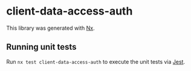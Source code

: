 # client-data-access-auth

This library was generated with [Nx](https://nx.dev).

## Running unit tests

Run `nx test client-data-access-auth` to execute the unit tests via [Jest](https://jestjs.io).
